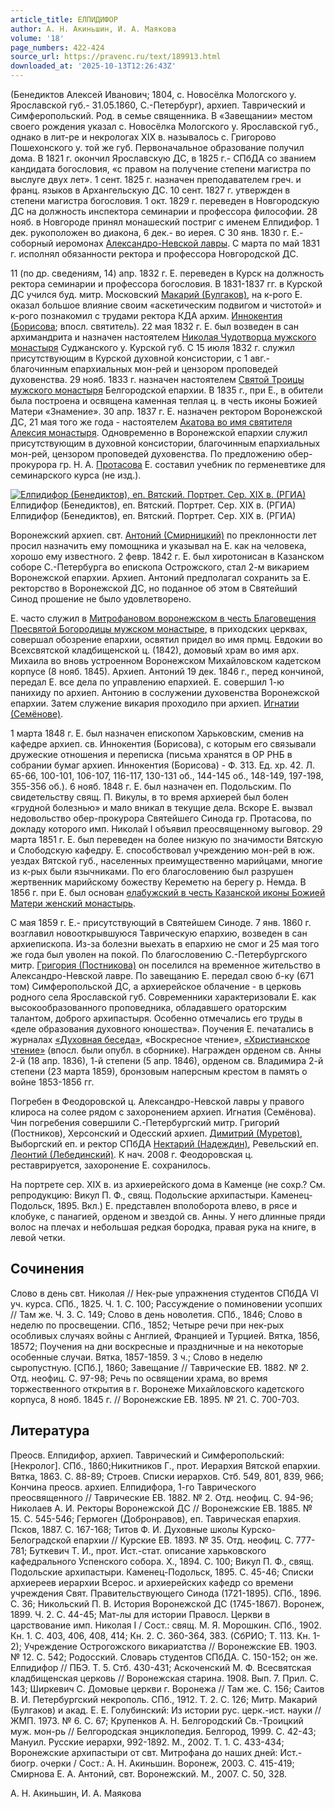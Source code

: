 ```yaml
---
article_title: ЕЛПИДИФОР
author: А. Н. Акиньшин, И. А. Маякова
volume: '18'
page_numbers: 422-424
source_url: https://pravenc.ru/text/189913.html
downloaded_at: '2025-10-13T12:26:43Z'
---
```


(Бенедиктов Алексей Иванович; 1804, с. Новосёлка Мологского у. Ярославской губ.- 31.05.1860, С.-Петербург), архиеп. Таврический и Симферопольский. Род. в семье священника. В «Завещании» местом своего рождения указал с. Новосёлка Мологского у. Ярославской губ., однако в лит-ре и некрологах XIX в. называлось с. Григорово Пошехонского у. той же губ. Первоначальное образование получил дома. В 1821 г. окончил Ярославскую ДС, в 1825 г.- СПбДА со званием кандидата богословия, «с правом на получение степени магистра по выслуге двух лет». 1 сент. 1825 г. назначен преподавателем греч. и франц. языков в Архангельскую ДС. 10 сент. 1827 г. утвержден в степени магистра богословия. 1 окт. 1829 г. переведен в Новгородскую ДС на должность инспектора семинарии и профессора философии. 28 нояб. в Новгороде принял монашеский постриг с именем Елпидифор. 1 дек. рукоположен во диакона, 6 дек.- во иерея. С 30 янв. 1830 г. Е.- соборный иеромонах [Александро-Невской лавры](<https://pravenc.ru/text/АЛЕКСАНДРО-НЕВСКАЯ ЛАВРА.html>). С марта по май 1831 г. исполнял обязанности ректора и профессора Новгородской ДС.

11 (по др. сведениям, 14) апр. 1832 г. Е. переведен в Курск на должность ректора семинарии и профессора богословия. В 1831-1837 гг. в Курской ДС учился буд. митр. Московский [Макарий (Булгаков)](<https://pravenc.ru/text/Макарий (Булгаков).html>), на к-рого Е. оказал большое влияние своим «аскетическим подвигом и чистотой» и к-рого познакомил с трудами ректора КДА архим. [Иннокентия (Борисова](https://pravenc.ru/text/ИННОКЕНТИЙ.html); впосл. святитель). 22 мая 1832 г. Е. был возведен в сан архимандрита и назначен настоятелем [Николая Чудотворца мужского монастыря](<https://pravenc.ru/text/Николая Чудотворца мужского монастыря.html>) Суджанского у. Курской губ. С 15 июля 1832 г. служил присутствующим в Курской духовной консистории, с 1 авг.- благочинным епархиальных мон-рей и цензором проповедей духовенства. 29 нояб. 1833 г. назначен настоятелем [Святой Троицы мужского монастыря](<https://pravenc.ru/text/Святой Троицы мужского монастыря.html>) Белгородской епархии. В 1835 г., при Е., в обители была построена и освящена каменная теплая ц. в честь иконы Божией Матери «Знамение». 30 апр. 1837 г. Е. назначен ректором Воронежской ДС, 21 мая того же года - настоятелем [Акатова во имя святителя Алексия монастыря](<https://pravenc.ru/text/АКАТОВ ВО ИМЯ СВЯТИТЕЛЯ АЛЕКСИЯ ЖЕНСКИЙ МОНАСТЫРЬ.html>). Одновременно в Воронежской епархии служил присутствующим в духовной консистории, благочинным епархиальных мон-рей, цензором проповедей духовенства. По предложению обер-прокурора гр. Н. А. [Протасова](https://pravenc.ru/text/Протасов.html) Е. составил учебник по герменевтике для семинарского курса (не изд.).

[![Елпидифор (Бенедиктов), еп. Вятский. Портрет. Сер. XIX в. (РГИА)](https://pravenc.ru/data/603/493/1234/i200.jpg "Кликните для увеличения картинки")](https://pravenc.ru/data/603/493/1234/i400.jpg)Елпидифор (Бенедиктов), еп. Вятский. Портрет. Сер. XIX в. (РГИА)  
Елпидифор (Бенедиктов), еп. Вятский. Портрет. Сер. XIX в. (РГИА)

Воронежский архиеп. свт. [Антоний (Смирницкий)](<https://pravenc.ru/text/Антоний (Смирницкий).html>) по преклонности лет просил назначить ему помощника и указывал на Е. как на человека, хорошо ему известного. 2 февр. 1842 г. Е. был хиротонисан в Казанском соборе С.-Петербурга во епископа Острожского, стал 2-м викарием Воронежской епархии. Архиеп. Антоний предполагал сохранить за Е. ректорство в Воронежской ДС, но поданное об этом в Святейший Синод прошение не было удовлетворено.

Е. часто служил в [Митрофановом воронежском в честь Благовещения Пресвятой Богородицы мужском монастыре](<https://pravenc.ru/text/Митрофановом воронежском в честь Благовещения Пресвятой Богородицы мужском монастыре.html>), в приходских церквах, совершал обозрение епархии, освятил придел во имя прмц. Евдокии во Всехсвятской кладбищенской ц. (1842), домовый храм во имя арх. Михаила во вновь устроенном Воронежском Михайловском кадетском корпусе (8 нояб. 1845). Архиеп. Антоний 19 дек. 1846 г., перед кончиной, передал Е. все дела по управлению епархией. Е. совершил 1-ю панихиду по архиеп. Антонию в сослужении духовенства Воронежской епархии. Затем служение викария проходило при архиеп. [Игнатии (Семёнове)](<https://pravenc.ru/text/Игнатии (Семёнове).html>).

1 марта 1848 г. Е. был назначен епископом Харьковским, сменив на кафедре архиеп. св. Иннокентия (Борисова), с которым его связывали дружеские отношения и переписка (письма хранятся в ОР РНБ в собрании бумаг архиеп. Иннокентия (Борисова) - Ф. 313. Ед. хр. 42. Л. 65-66, 100-101, 106-107, 116-117, 130-131 об., 144-145 об., 148-149, 197-198, 355-356 об.). 6 нояб. 1848 г. Е. был назначен еп. Подольским. По свидетельству свящ. П. Викулы, в то время архиерей был болен «грудной болезнью» и мало вникал в текущие дела. Вскоре Е. вызвал недовольство обер-прокурора Святейшего Синода гр. Протасова, по докладу которого имп. Николай I объявил преосвященному выговор. 29 марта 1851 г. Е. был переведен на более низкую по значимости Вятскую и Слободскую кафедру. Е. способствовал учреждению мон-рей в юж. уездах Вятской губ., населенных преимущественно марийцами, многие из к-рых были язычниками. По его благословению был разрушен жертвенник марийскому божеству Кереметю на берегу р. Немда. В 1856 г. при Е. был основан [елабужский в честь Казанской иконы Божией Матери женский монастырь](<https://pravenc.ru/text/елабужский в честь Казанской иконы Божией Матери женский монастырь.html>).

С мая 1859 г. Е.- присутствующий в Святейшем Синоде. 7 янв. 1860 г. возглавил новооткрывшуюся Таврическую епархию, возведен в сан архиепископа. Из-за болезни выехать в епархию не смог и 25 мая того же года был уволен на покой. По благословению С.-Петербургского митр. [Григория (Постникова)](https://pravenc.ru/text/ГРИГОРИЙ.html) он поселился на временное жительство в Александро-Невской лавре. По завещанию Е. передал свою б-ку (671 том) Симферопольской ДС, а архиерейское облачение - в церковь родного села Ярославской губ. Современники характеризовали Е. как высокообразованного проповедника, обладавшего ораторским талантом, доброго архипастыря. Особенно отмечались его труды в «деле образования духовного юношества». Поучения Е. печатались в журналах [«Духовная беседа»](<https://pravenc.ru/text/ Духовная беседа .html>), «Воскресное чтение», [«Христианское чтение»](<https://pravenc.ru/text/ Христианское чтение .html>) (впосл. были опубл. в сборнике). Награжден орденом св. Анны 2-й (18 апр. 1836), 1-й степени (5 апр. 1846), орденом св. Владимира 2-й степени (23 марта 1859), бронзовым наперсным крестом в память о войне 1853-1856 гг.

Погребен в Феодоровской ц. Александро-Невской лавры у правого клироса на солее рядом с захоронением архиеп. Игнатия (Семёнова). Чин погребения совершили С.-Петербургский митр. Григорий (Постников), Херсонский и Одесский архиеп. [Димитрий (Муретов)](<https://pravenc.ru/text/Димитрий (Муретов).html>), Выборгский еп. и ректор СПбДА [Нектарий (Надеждин)](<https://pravenc.ru/text/Нектарий (Надеждин).html>), Ревельский еп. [Леонтий (Лебединский)](<https://pravenc.ru/text/Леонтий (Лебединский).html>). К нач. 2008 г. Феодоровская ц. реставрируется, захоронение Е. сохранилось.

На портрете сер. XIX в. из архиерейского дома в Каменце (не сохр.? См. репродукцию: Викул П. Ф., свящ. Подольские архипастыри. Каменец-Подольск, 1895. Вкл.) Е. представлен вполоборота влево, в рясе и клобуке, с панагией, орденом и звездой св. Анны. У него длинные пряди волос на плечах и небольшая редкая бородка, правая рука на книге, в левой четки.

## Сочинения

Слово в день свт. Николая // Нек-рые упражнения студентов СПбДА VI уч. курса. СПб., 1825. Ч. 1. С. 100; Рассуждение о поминовении усопших // Там же. Ч. 3. С. 149; Слово в день новолетия. СПб., 1846; Слово в неделю по просвещении. СПб., 1852; Четыре речи при нек-рых особливых случаях войны с Англией, Францией и Турцией. Вятка, 1856, 18572; Поучения на дни воскресные и праздничные и на некоторые особенные случаи. Вятка, 1857-1859. 3 ч.; Слово в неделю сыропустную. [СПб.], 1860; Завещание // Таврические ЕВ. 1882. № 2. Отд. неофиц. С. 97-98; Речь по освящении храма, во время торжественного открытия в г. Воронеже Михайловского кадетского корпуса, 8 нояб. 1845 г. // Воронежские ЕВ. 1895. № 21. С. 700-703.

## Литература

Преосв. Елпидифор, архиеп. Таврический и Симферопольский: [Некролог]. СПб., 1860;Никитников Г., прот. Иерархия Вятской епархии. Вятка, 1863. С. 88-89; Строев. Списки иерархов. Стб. 549, 801, 839, 966; Кончина преосв. архиеп. Елпидифора, 1-го Таврического преосвященного // Таврические ЕВ. 1882. № 2. Отд. неофиц. С. 94-96; Николаев А. И. Ректоры Воронежской ДС // Воронежские ЕВ. 1885. № 15. С. 545-546; Гермоген (Добронравов), еп. Таврическая епархия. Псков, 1887. С. 167-168; Титов Ф. И. Духовные школы Курско-Белоградской епархии // Курские ЕВ. 1893. № 35. Отд. неофиц. С. 777-781; Буткевич Т. И., прот. Ист.-стат. описание харьковского кафедрального Успенского собора. Х., 1894. С. 100; Викул П. Ф., свящ. Подольские архипастыри. Каменец-Подольск, 1895. С. 45-46; Списки архиереев иерархии Всерос. и архиерейских кафедр со времени учреждения Свят. Правительствующего Синода (1721-1895). СПб., 1896. С. 36; Никольский П. В. История Воронежской ДС (1745-1867). Воронеж, 1899. Ч. 2. С. 44-45; Мат-лы для истории Правосл. Церкви в царствование имп. Николая I / Сост.: свящ. М. Я. Морошкин. СПб., 1902. Кн. 1. С. 403, 406, 408, 414; Кн. 2. С. 360-364, 383. (СбРИО; Т. 113. Кн. 1-2); Учреждение Острогожского викариатства // Воронежские ЕВ. 1903. № 12. С. 542; Родосский. Словарь студентов СПбДА. С. 150-152; он же. Елпидифор // ПБЭ. Т. 5. Стб. 430-431; Аскоченский М. Ф. Всесвятская кладбищенская церковь // Воронежская старина. 1908. Вып. 7. Прил. С. 143; Ширкевич С. Домовые церкви г. Воронежа // Там же. С. 156; Саитов В. И. Петербургский некрополь. СПб., 1912. Т. 2. С. 126; Митр. Макарий (Булгаков) и акад. Е. Е. Голубинский: Из истории рус. церк.-ист. науки // ЖМП. 1973. № 6. С. 67; Крупенков А. Н. Белгородский Св.-Троицкий муж. мон-рь // Белгородская энциклопедия. Белгород, 1999. С. 42-43; Мануил. Русские иерархи, 992-1892. М., 2002. Т. 1. С. 433-434; Воронежские архипастыри от свт. Митрофана до наших дней: Ист.-биогр. очерки / Сост.: А. Н. Акиньшин. Воронеж, 2003. С. 415-419; Смирнова Е. А. Антоний, свт. Воронежский. М., 2007. С. 50, 328.

А. Н. Акиньшин, И. А. Маякова
